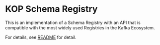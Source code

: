 # KOP Schema Registry

This is an implementation of a Schema Registry with an API that is compatible
with the most widely used Registries in the Kafka Ecosystem.

For details, see [README](../README.md) for detail.
